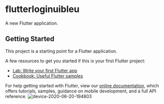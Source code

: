 # flutterloginuibleu

A new Flutter application.

## Getting Started

This project is a starting point for a Flutter application.

A few resources to get you started if this is your first Flutter project:

- [Lab: Write your first Flutter app](https://flutter.dev/docs/get-started/codelab)
- [Cookbook: Useful Flutter samples](https://flutter.dev/docs/cookbook)

For help getting started with Flutter, view our
[online documentation](https://flutter.dev/docs), which offers tutorials,
samples, guidance on mobile development, and a full API reference.
![device-2020-06-20-194803](https://user-images.githubusercontent.com/10802592/85208266-2e4f3880-b32f-11ea-939d-cddd20a151ab.png)


